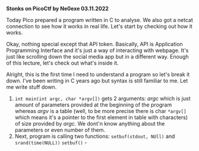 **Stonks on PicoCtf by Ne0exe 03.11.2022**

Today Pico prepared a program written in C to analyse. We also got a netcat connection to see how it works in real life. Let's start by checking out how it works.

Okay, nothing special except that API token. 
Basically, API is Application Programming Interface and it's just a way of interacting with webpage. It's just like scrolling down the social media app but in a different way. 
Enough of this lecture, let's check out what's inside it.

Alright, this is the first time I need to understand a program so let's break it down. I've been writing in C years ago but syntax is still familiar to me. 
Let me write stuff down.
1) `int main(int argc, char *argv[])` gets 2 arguments: *argc* which is just amount of parameters provided at the beginning of the program whereas *argv* is a table (well, to be more precise there is char `*argv[]` which means it's a pointer to the first element in table with characters) of size provided by *argc*.
We dont'n know anything about the parameters or even number of them.
2) Next, program is calling two functions: `setbuf(stdout, NUll)` and `srand(time(NULL))`
`setbuf()` - 